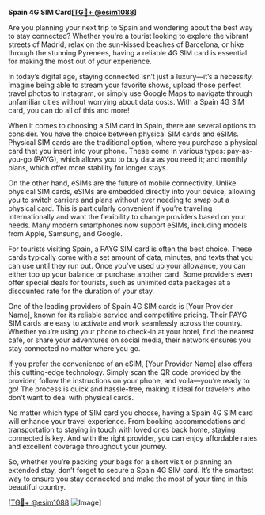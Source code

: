 **Spain 4G SIM Card[[TG💪+ @esim1088](https://t.me/s/esim1088)]**

Are you planning your next trip to Spain and wondering about the best way to stay connected? Whether you're a tourist looking to explore the vibrant streets of Madrid, relax on the sun-kissed beaches of Barcelona, or hike through the stunning Pyrenees, having a reliable 4G SIM card is essential for making the most out of your experience.

In today’s digital age, staying connected isn’t just a luxury—it’s a necessity. Imagine being able to stream your favorite shows, upload those perfect travel photos to Instagram, or simply use Google Maps to navigate through unfamiliar cities without worrying about data costs. With a Spain 4G SIM card, you can do all of this and more!

When it comes to choosing a SIM card in Spain, there are several options to consider. You have the choice between physical SIM cards and eSIMs. Physical SIM cards are the traditional option, where you purchase a physical card that you insert into your phone. These come in various types: pay-as-you-go (PAYG), which allows you to buy data as you need it; and monthly plans, which offer more stability for longer stays.

On the other hand, eSIMs are the future of mobile connectivity. Unlike physical SIM cards, eSIMs are embedded directly into your device, allowing you to switch carriers and plans without ever needing to swap out a physical card. This is particularly convenient if you’re traveling internationally and want the flexibility to change providers based on your needs. Many modern smartphones now support eSIMs, including models from Apple, Samsung, and Google.

For tourists visiting Spain, a PAYG SIM card is often the best choice. These cards typically come with a set amount of data, minutes, and texts that you can use until they run out. Once you’ve used up your allowance, you can either top up your balance or purchase another card. Some providers even offer special deals for tourists, such as unlimited data packages at a discounted rate for the duration of your stay.

One of the leading providers of Spain 4G SIM cards is [Your Provider Name], known for its reliable service and competitive pricing. Their PAYG SIM cards are easy to activate and work seamlessly across the country. Whether you’re using your phone to check-in at your hotel, find the nearest café, or share your adventures on social media, their network ensures you stay connected no matter where you go.

If you prefer the convenience of an eSIM, [Your Provider Name] also offers this cutting-edge technology. Simply scan the QR code provided by the provider, follow the instructions on your phone, and voila—you’re ready to go! The process is quick and hassle-free, making it ideal for travelers who don’t want to deal with physical cards.

No matter which type of SIM card you choose, having a Spain 4G SIM card will enhance your travel experience. From booking accommodations and transportation to staying in touch with loved ones back home, staying connected is key. And with the right provider, you can enjoy affordable rates and excellent coverage throughout your journey.

So, whether you’re packing your bags for a short visit or planning an extended stay, don’t forget to secure a Spain 4G SIM card. It’s the smartest way to ensure you stay connected and make the most of your time in this beautiful country.

[[TG💪+ @esim1088](https://t.me/s/esim1088) ![Image](https://i.postimg.cc/Y0z9fWf4/image.png)]